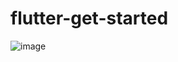 # flutter-get-started

![image](https://user-images.githubusercontent.com/12021775/139618229-0fbb6cc6-b514-408a-a5b9-1c136d24a59c.png)
